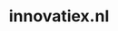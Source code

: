 ---
layout: post
title:  "innovatiex.nl"
internal_url:  "/dutchgov/innovatiex.nl.html"
subdomains_count: 4
all_subdomains_count: 4
urls_count: 4
ssl_rank: 0
http_rank: 70
url_link: /data/innovatiex.nl/urls.txt
all_subdomains_link: /data/innovatiex.nl/all_subdomains.txt
subdomains_link: /data/innovatiex.nl/subdomains.txt
categories: dutchgov
---